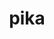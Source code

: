 ---
title: "pika"
layout: cache
categories: [package, develop]
meta: {"versions": ["0.27.0"], "compilers": ["gcc@=11.4.0"], "oss": ["ubuntu22.04"], "platforms": ["linux"], "targets": ["neoverse_v1", "neoverse_v2", "x86_64_v3"], "stacks": ["e4s", "e4s-neoverse-v2", "e4s-neoverse_v1", "root"], "num_specs": 18, "num_specs_by_stack": {"e4s-neoverse_v1": 6, "root": 18, "e4s-neoverse-v2": 6, "e4s": 6}}
spec_details: [{"hash": "i6rbcy7akcvtizihqafaqhfnki6eydxu", "compiler": "gcc@=11.4.0", "versions": ["0.27.0"], "os": "ubuntu22.04", "platform": "linux", "target": "neoverse_v1", "variants": ["~apex", "build_system=cmake", "build_type=Release", "~cuda", "cxxstd=17", "~examples", "generator=ninja", "~generic_coroutines", "~ipo", "malloc=mimalloc", "+mpi", "~rocm", "~sanitizers", "+shared", "~stdexec", "~tracy", "~valgrind"], "stacks": ["e4s-neoverse_v1", "root"], "size": "-", "tarball": "https://binaries.spack.io/develop/build_cache/linux-ubuntu22.04-neoverse_v1/gcc-11.4.0/pika-0.27.0/linux-ubuntu22.04-neoverse_v1-gcc-11.4.0-pika-0.27.0-i6rbcy7akcvtizihqafaqhfnki6eydxu.spack"}, {"hash": "dctraeqjuhue7iorbj3jtzw7zsqyipdi", "compiler": "gcc@=11.4.0", "versions": ["0.27.0"], "os": "ubuntu22.04", "platform": "linux", "target": "neoverse_v1", "variants": ["~apex", "build_system=cmake", "build_type=Release", "~cuda", "cxxstd=17", "~examples", "generator=ninja", "~generic_coroutines", "~ipo", "malloc=mimalloc", "+mpi", "~rocm", "~sanitizers", "+shared", "~stdexec", "~tracy", "~valgrind"], "stacks": ["e4s-neoverse_v1", "root"], "size": "-", "tarball": "https://binaries.spack.io/develop/build_cache/linux-ubuntu22.04-neoverse_v1/gcc-11.4.0/pika-0.27.0/linux-ubuntu22.04-neoverse_v1-gcc-11.4.0-pika-0.27.0-dctraeqjuhue7iorbj3jtzw7zsqyipdi.spack"}, {"hash": "itjfm65c4o3ghlw22ioudva7xikekr32", "compiler": "gcc@=11.4.0", "versions": ["0.27.0"], "os": "ubuntu22.04", "platform": "linux", "target": "neoverse_v1", "variants": ["~apex", "build_system=cmake", "build_type=Release", "~cuda", "cxxstd=17", "~examples", "generator=ninja", "~generic_coroutines", "~ipo", "malloc=mimalloc", "+mpi", "~rocm", "~sanitizers", "+shared", "~stdexec", "~tracy", "~valgrind"], "stacks": ["e4s-neoverse_v1", "root"], "size": "-", "tarball": "https://binaries.spack.io/develop/build_cache/linux-ubuntu22.04-neoverse_v1/gcc-11.4.0/pika-0.27.0/linux-ubuntu22.04-neoverse_v1-gcc-11.4.0-pika-0.27.0-itjfm65c4o3ghlw22ioudva7xikekr32.spack"}, {"hash": "sxsw6oidfnas7m57oxmdeiyylwpxyjld", "compiler": "gcc@=11.4.0", "versions": ["0.27.0"], "os": "ubuntu22.04", "platform": "linux", "target": "neoverse_v1", "variants": ["~apex", "build_system=cmake", "build_type=Release", "~cuda", "cxxstd=17", "~examples", "generator=ninja", "~generic_coroutines", "~ipo", "malloc=mimalloc", "+mpi", "~rocm", "~sanitizers", "+shared", "~stdexec", "~tracy", "~valgrind"], "stacks": ["e4s-neoverse_v1", "root"], "size": "-", "tarball": "https://binaries.spack.io/develop/build_cache/linux-ubuntu22.04-neoverse_v1/gcc-11.4.0/pika-0.27.0/linux-ubuntu22.04-neoverse_v1-gcc-11.4.0-pika-0.27.0-sxsw6oidfnas7m57oxmdeiyylwpxyjld.spack"}, {"hash": "itqw6zua7b4gzaq4pjfh5gvhod4i2epq", "compiler": "gcc@=11.4.0", "versions": ["0.27.0"], "os": "ubuntu22.04", "platform": "linux", "target": "neoverse_v1", "variants": ["~apex", "build_system=cmake", "build_type=Release", "~cuda", "cxxstd=17", "~examples", "generator=ninja", "~generic_coroutines", "~ipo", "malloc=mimalloc", "+mpi", "~rocm", "~sanitizers", "+shared", "~stdexec", "~tracy", "~valgrind"], "stacks": ["e4s-neoverse_v1", "root"], "size": "-", "tarball": "https://binaries.spack.io/develop/build_cache/linux-ubuntu22.04-neoverse_v1/gcc-11.4.0/pika-0.27.0/linux-ubuntu22.04-neoverse_v1-gcc-11.4.0-pika-0.27.0-itqw6zua7b4gzaq4pjfh5gvhod4i2epq.spack"}, {"hash": "4icp746rruconcckxc35qoyh3x7fqguf", "compiler": "gcc@=11.4.0", "versions": ["0.27.0"], "os": "ubuntu22.04", "platform": "linux", "target": "neoverse_v1", "variants": ["~apex", "build_system=cmake", "build_type=Release", "~cuda", "cxxstd=17", "~examples", "generator=ninja", "~generic_coroutines", "~ipo", "malloc=mimalloc", "+mpi", "~rocm", "~sanitizers", "+shared", "~stdexec", "~tracy", "~valgrind"], "stacks": ["e4s-neoverse_v1", "root"], "size": "-", "tarball": "https://binaries.spack.io/develop/build_cache/linux-ubuntu22.04-neoverse_v1/gcc-11.4.0/pika-0.27.0/linux-ubuntu22.04-neoverse_v1-gcc-11.4.0-pika-0.27.0-4icp746rruconcckxc35qoyh3x7fqguf.spack"}, {"hash": "7qdevk7pso5554lt43hr5pc5ykeqegwc", "compiler": "gcc@=11.4.0", "versions": ["0.27.0"], "os": "ubuntu22.04", "platform": "linux", "target": "neoverse_v2", "variants": ["~apex", "build_system=cmake", "build_type=Release", "~cuda", "cxxstd=17", "~examples", "generator=ninja", "~generic_coroutines", "~ipo", "malloc=mimalloc", "+mpi", "~rocm", "~sanitizers", "+shared", "~stdexec", "~tracy", "~valgrind"], "stacks": ["e4s-neoverse-v2", "root"], "size": "-", "tarball": "https://binaries.spack.io/develop/build_cache/linux-ubuntu22.04-neoverse_v2/gcc-11.4.0/pika-0.27.0/linux-ubuntu22.04-neoverse_v2-gcc-11.4.0-pika-0.27.0-7qdevk7pso5554lt43hr5pc5ykeqegwc.spack"}, {"hash": "tp35agdzo4ntp56opgmanktndr4hu3oe", "compiler": "gcc@=11.4.0", "versions": ["0.27.0"], "os": "ubuntu22.04", "platform": "linux", "target": "neoverse_v2", "variants": ["~apex", "build_system=cmake", "build_type=Release", "~cuda", "cxxstd=17", "~examples", "generator=ninja", "~generic_coroutines", "~ipo", "malloc=mimalloc", "+mpi", "~rocm", "~sanitizers", "+shared", "~stdexec", "~tracy", "~valgrind"], "stacks": ["e4s-neoverse-v2", "root"], "size": "-", "tarball": "https://binaries.spack.io/develop/build_cache/linux-ubuntu22.04-neoverse_v2/gcc-11.4.0/pika-0.27.0/linux-ubuntu22.04-neoverse_v2-gcc-11.4.0-pika-0.27.0-tp35agdzo4ntp56opgmanktndr4hu3oe.spack"}, {"hash": "e7lekjqw3clzeouuz7dgs7ysayazpla6", "compiler": "gcc@=11.4.0", "versions": ["0.27.0"], "os": "ubuntu22.04", "platform": "linux", "target": "neoverse_v2", "variants": ["~apex", "build_system=cmake", "build_type=Release", "~cuda", "cxxstd=17", "~examples", "generator=ninja", "~generic_coroutines", "~ipo", "malloc=mimalloc", "+mpi", "~rocm", "~sanitizers", "+shared", "~stdexec", "~tracy", "~valgrind"], "stacks": ["e4s-neoverse-v2", "root"], "size": "-", "tarball": "https://binaries.spack.io/develop/build_cache/linux-ubuntu22.04-neoverse_v2/gcc-11.4.0/pika-0.27.0/linux-ubuntu22.04-neoverse_v2-gcc-11.4.0-pika-0.27.0-e7lekjqw3clzeouuz7dgs7ysayazpla6.spack"}, {"hash": "a7fgj3dfcl6vw5gopila5a4ytljmt5ze", "compiler": "gcc@=11.4.0", "versions": ["0.27.0"], "os": "ubuntu22.04", "platform": "linux", "target": "neoverse_v2", "variants": ["~apex", "build_system=cmake", "build_type=Release", "~cuda", "cxxstd=17", "~examples", "generator=ninja", "~generic_coroutines", "~ipo", "malloc=mimalloc", "+mpi", "~rocm", "~sanitizers", "+shared", "~stdexec", "~tracy", "~valgrind"], "stacks": ["e4s-neoverse-v2", "root"], "size": "-", "tarball": "https://binaries.spack.io/develop/build_cache/linux-ubuntu22.04-neoverse_v2/gcc-11.4.0/pika-0.27.0/linux-ubuntu22.04-neoverse_v2-gcc-11.4.0-pika-0.27.0-a7fgj3dfcl6vw5gopila5a4ytljmt5ze.spack"}, {"hash": "3jmzffrlh5wq3k5h3zkapnh5xcd5frfw", "compiler": "gcc@=11.4.0", "versions": ["0.27.0"], "os": "ubuntu22.04", "platform": "linux", "target": "neoverse_v2", "variants": ["~apex", "build_system=cmake", "build_type=Release", "~cuda", "cxxstd=17", "~examples", "generator=ninja", "~generic_coroutines", "~ipo", "malloc=mimalloc", "+mpi", "~rocm", "~sanitizers", "+shared", "~stdexec", "~tracy", "~valgrind"], "stacks": ["e4s-neoverse-v2", "root"], "size": "-", "tarball": "https://binaries.spack.io/develop/build_cache/linux-ubuntu22.04-neoverse_v2/gcc-11.4.0/pika-0.27.0/linux-ubuntu22.04-neoverse_v2-gcc-11.4.0-pika-0.27.0-3jmzffrlh5wq3k5h3zkapnh5xcd5frfw.spack"}, {"hash": "gnoktynqfrcldl427ueagevmamgei7ug", "compiler": "gcc@=11.4.0", "versions": ["0.27.0"], "os": "ubuntu22.04", "platform": "linux", "target": "neoverse_v2", "variants": ["~apex", "build_system=cmake", "build_type=Release", "~cuda", "cxxstd=17", "~examples", "generator=ninja", "~generic_coroutines", "~ipo", "malloc=mimalloc", "+mpi", "~rocm", "~sanitizers", "+shared", "~stdexec", "~tracy", "~valgrind"], "stacks": ["e4s-neoverse-v2", "root"], "size": "-", "tarball": "https://binaries.spack.io/develop/build_cache/linux-ubuntu22.04-neoverse_v2/gcc-11.4.0/pika-0.27.0/linux-ubuntu22.04-neoverse_v2-gcc-11.4.0-pika-0.27.0-gnoktynqfrcldl427ueagevmamgei7ug.spack"}, {"hash": "77xfk6bfsduemxrg433sfut4b27d5vlg", "compiler": "gcc@=11.4.0", "versions": ["0.27.0"], "os": "ubuntu22.04", "platform": "linux", "target": "x86_64_v3", "variants": ["~apex", "build_system=cmake", "build_type=Release", "~cuda", "cxxstd=17", "~examples", "generator=ninja", "~generic_coroutines", "~ipo", "malloc=mimalloc", "+mpi", "~rocm", "~sanitizers", "+shared", "~stdexec", "~tracy", "~valgrind"], "stacks": ["e4s", "root"], "size": "-", "tarball": "https://binaries.spack.io/develop/build_cache/linux-ubuntu22.04-x86_64_v3/gcc-11.4.0/pika-0.27.0/linux-ubuntu22.04-x86_64_v3-gcc-11.4.0-pika-0.27.0-77xfk6bfsduemxrg433sfut4b27d5vlg.spack"}, {"hash": "h73fa2uv5ukuquuoxnbrvxyahivdf4jb", "compiler": "gcc@=11.4.0", "versions": ["0.27.0"], "os": "ubuntu22.04", "platform": "linux", "target": "x86_64_v3", "variants": ["~apex", "build_system=cmake", "build_type=Release", "~cuda", "cxxstd=17", "~examples", "generator=ninja", "~generic_coroutines", "~ipo", "malloc=mimalloc", "+mpi", "~rocm", "~sanitizers", "+shared", "~stdexec", "~tracy", "~valgrind"], "stacks": ["e4s", "root"], "size": "-", "tarball": "https://binaries.spack.io/develop/build_cache/linux-ubuntu22.04-x86_64_v3/gcc-11.4.0/pika-0.27.0/linux-ubuntu22.04-x86_64_v3-gcc-11.4.0-pika-0.27.0-h73fa2uv5ukuquuoxnbrvxyahivdf4jb.spack"}, {"hash": "tpmkspdtm73zdr4nm6l6oeynsdaxuomw", "compiler": "gcc@=11.4.0", "versions": ["0.27.0"], "os": "ubuntu22.04", "platform": "linux", "target": "x86_64_v3", "variants": ["~apex", "build_system=cmake", "build_type=Release", "~cuda", "cxxstd=17", "~examples", "generator=ninja", "~generic_coroutines", "~ipo", "malloc=mimalloc", "+mpi", "~rocm", "~sanitizers", "+shared", "~stdexec", "~tracy", "~valgrind"], "stacks": ["e4s", "root"], "size": "-", "tarball": "https://binaries.spack.io/develop/build_cache/linux-ubuntu22.04-x86_64_v3/gcc-11.4.0/pika-0.27.0/linux-ubuntu22.04-x86_64_v3-gcc-11.4.0-pika-0.27.0-tpmkspdtm73zdr4nm6l6oeynsdaxuomw.spack"}, {"hash": "zsranpch6ua5y4uyzooorgucgagojqgx", "compiler": "gcc@=11.4.0", "versions": ["0.27.0"], "os": "ubuntu22.04", "platform": "linux", "target": "x86_64_v3", "variants": ["~apex", "build_system=cmake", "build_type=Release", "~cuda", "cxxstd=17", "~examples", "generator=ninja", "~generic_coroutines", "~ipo", "malloc=mimalloc", "+mpi", "~rocm", "~sanitizers", "+shared", "~stdexec", "~tracy", "~valgrind"], "stacks": ["e4s", "root"], "size": "-", "tarball": "https://binaries.spack.io/develop/build_cache/linux-ubuntu22.04-x86_64_v3/gcc-11.4.0/pika-0.27.0/linux-ubuntu22.04-x86_64_v3-gcc-11.4.0-pika-0.27.0-zsranpch6ua5y4uyzooorgucgagojqgx.spack"}, {"hash": "blipuzgg2sieqsgjxvqmnjj7gtvmzcef", "compiler": "gcc@=11.4.0", "versions": ["0.27.0"], "os": "ubuntu22.04", "platform": "linux", "target": "x86_64_v3", "variants": ["~apex", "build_system=cmake", "build_type=Release", "~cuda", "cxxstd=17", "~examples", "generator=ninja", "~generic_coroutines", "~ipo", "malloc=mimalloc", "+mpi", "~rocm", "~sanitizers", "+shared", "~stdexec", "~tracy", "~valgrind"], "stacks": ["e4s", "root"], "size": "-", "tarball": "https://binaries.spack.io/develop/build_cache/linux-ubuntu22.04-x86_64_v3/gcc-11.4.0/pika-0.27.0/linux-ubuntu22.04-x86_64_v3-gcc-11.4.0-pika-0.27.0-blipuzgg2sieqsgjxvqmnjj7gtvmzcef.spack"}, {"hash": "kjhjsirc4wb7o2eksmmygshtfgdheq7q", "compiler": "gcc@=11.4.0", "versions": ["0.27.0"], "os": "ubuntu22.04", "platform": "linux", "target": "x86_64_v3", "variants": ["~apex", "build_system=cmake", "build_type=Release", "~cuda", "cxxstd=17", "~examples", "generator=ninja", "~generic_coroutines", "~ipo", "malloc=mimalloc", "+mpi", "~rocm", "~sanitizers", "+shared", "~stdexec", "~tracy", "~valgrind"], "stacks": ["e4s", "root"], "size": "-", "tarball": "https://binaries.spack.io/develop/build_cache/linux-ubuntu22.04-x86_64_v3/gcc-11.4.0/pika-0.27.0/linux-ubuntu22.04-x86_64_v3-gcc-11.4.0-pika-0.27.0-kjhjsirc4wb7o2eksmmygshtfgdheq7q.spack"}]
---